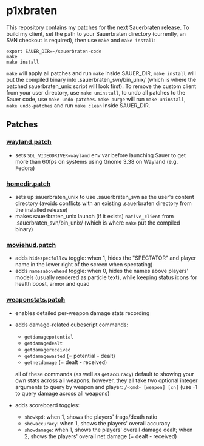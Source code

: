 # p1xbraten

This repository contains my patches for the next Sauerbraten release. To build my client, set the path to your Sauerbraten directory (currently, an SVN checkout is required), then use `make` and `make install`:

```
export SAUER_DIR=~/sauerbraten-code
make
make install
```

`make` will apply all patches and run `make` inside SAUER_DIR, `make install` will put the compiled binary into .sauerbraten_svn/bin_unix/ (which is where the patched sauerbraten_unix script will look first). To remove the custom client from your user directory, use `make uninstall`, to undo all patches to the Sauer code, use `make undo-patches`. `make purge` will run `make uninstall`, `make undo-patches` and run `make clean` inside SAUER_DIR.

## Patches

### [wayland.patch](./patches/001_wayland.patch)

- sets `SDL_VIDEODRIVER=wayland` env var before launching Sauer to get more than 60fps on systems using Gnome 3.38 on Wayland (e.g. Fedora)

### [homedir.patch](./patches/002_homedir.patch)

- sets up sauerbraten_unix to use .sauerbraten_svn as the user's content directory (avoids conflicts with an existing .sauerbraten directory from the installed release)
- makes sauerbraten_unix launch (if it exists) `native_client` from .sauerbraten_svn/bin_unix/ (which is where `make` put the compiled binary)

### [moviehud.patch](./patches/003_moviehud.patch)

- adds `hidespecfollow` toggle: when 1, hides the "SPECTATOR" and player name in the lower right of the screen when spectating)
- adds `namesabovehead` toggle: when 0, hides the names above players' models (usually rendered as particle text), while keeping status icons for health boost, armor and quad

### [weaponstats.patch](./patches/004_weaponstats.patch)

- enables detailed per-weapon damage stats recording
- adds damage-related cubescript commands:
    - `getdamagepotential`
    - `getdamagedealt`
    - `getdamagereceived`
    - `getdamagewasted` (= potential - dealt)
    - `getnetdamage` (= dealt - received)

    all of these commands (as well as `getaccuracy`) default to showing your own stats across all weapons. however, they all take two optional integer arguments to query by weapon and player: `/<cmd> [weapon] [cn]` (use -1 to query damage across all weapons)

- adds scoreboard toggles:
    - `showkpd`: when 1, shows the players' frags/death ratio
    - `showaccuracy`: when 1, shows the players' overall accuracy
    - `showdamage`: when 1, shows the players' overall damage dealt; when 2, shows the players' overall net damage (= dealt - received)
